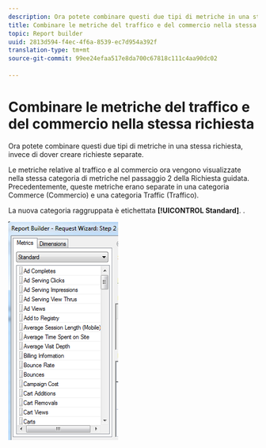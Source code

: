 ```yaml
---
description: Ora potete combinare questi due tipi di metriche in una stessa richiesta, invece di dover creare richieste separate.
title: Combinare le metriche del traffico e del commercio nella stessa richiesta
topic: Report builder
uuid: 2813d594-f4ec-4f6a-8539-ec7d954a392f
translation-type: tm+mt
source-git-commit: 99ee24efaa517e8da700c67818c111c4aa90dc02

---
```



# Combinare le metriche del traffico e del commercio nella stessa richiesta

Ora potete combinare questi due tipi di metriche in una stessa richiesta, invece di dover creare richieste separate.

Le metriche relative al traffico e al commercio ora vengono visualizzate nella stessa categoria di metriche nel passaggio 2 della Richiesta guidata. Precedentemente, queste metriche erano separate in una categoria Commerce (Commercio) e una categoria Traffic (Traffico).

La nuova categoria raggruppata è etichettata **[!UICONTROL Standard]**. .

![](assets/standard_metrics.png)

